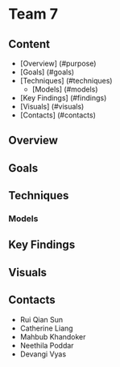 # Team 7 

## Content

* [Overview] (#purpose)
* [Goals] (#goals)
* [Techniques] (#techniques)
    + [Models] (#models)
* [Key Findings] (#findings)
* [Visuals] (#visuals)
* [Contacts] (#contacts)

## Overview 

## Goals

## Techniques

### Models

## Key Findings

## Visuals

## Contacts

* Rui Qian Sun
* Catherine Liang
* Mahbub Khandoker
* Neethila Poddar
* Devangi Vyas